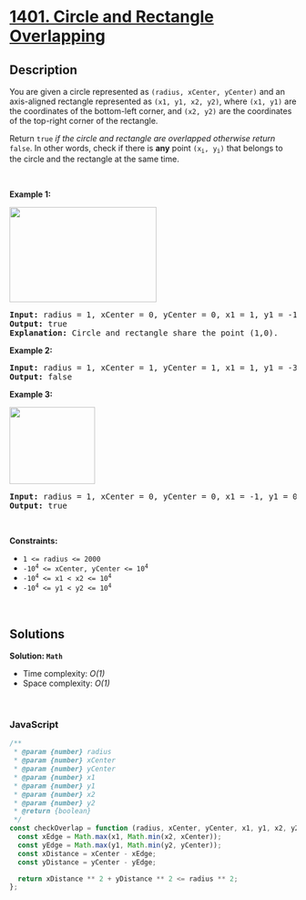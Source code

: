 # [1401. Circle and Rectangle Overlapping](https://leetcode.com/problems/circle-and-rectangle-overlapping)

## Description

<div class="_1l1MA" data-track-load="description_content"><p>You are given a circle represented as <code>(radius, xCenter, yCenter)</code> and an axis-aligned rectangle represented as <code>(x1, y1, x2, y2)</code>, where <code>(x1, y1)</code> are the coordinates of the bottom-left corner, and <code>(x2, y2)</code> are the coordinates of the top-right corner of the rectangle.</p>

<p>Return <code>true</code><em> if the circle and rectangle are overlapped otherwise return </em><code>false</code>. In other words, check if there is <strong>any</strong> point <code>(x<sub>i</sub>, y<sub>i</sub>)</code> that belongs to the circle and the rectangle at the same time.</p>

<p>&nbsp;</p>
<p><strong class="example">Example 1:</strong></p>
<img alt="" src="https://assets.leetcode.com/uploads/2020/02/20/sample_4_1728.png" style="width: 258px; height: 167px;">
<pre><strong>Input:</strong> radius = 1, xCenter = 0, yCenter = 0, x1 = 1, y1 = -1, x2 = 3, y2 = 1
<strong>Output:</strong> true
<strong>Explanation:</strong> Circle and rectangle share the point (1,0).
</pre>

<p><strong class="example">Example 2:</strong></p>

<pre><strong>Input:</strong> radius = 1, xCenter = 1, yCenter = 1, x1 = 1, y1 = -3, x2 = 2, y2 = -1
<strong>Output:</strong> false
</pre>

<p><strong class="example">Example 3:</strong></p>
<img alt="" src="https://assets.leetcode.com/uploads/2020/02/20/sample_2_1728.png" style="width: 150px; height: 135px;">
<pre><strong>Input:</strong> radius = 1, xCenter = 0, yCenter = 0, x1 = -1, y1 = 0, x2 = 0, y2 = 1
<strong>Output:</strong> true
</pre>

<p>&nbsp;</p>
<p><strong>Constraints:</strong></p>

<ul>
	<li><code>1 &lt;= radius &lt;= 2000</code></li>
	<li><code>-10<sup>4</sup> &lt;= xCenter, yCenter &lt;= 10<sup>4</sup></code></li>
	<li><code>-10<sup>4</sup> &lt;= x1 &lt; x2 &lt;= 10<sup>4</sup></code></li>
	<li><code>-10<sup>4</sup> &lt;= y1 &lt; y2 &lt;= 10<sup>4</sup></code></li>
</ul>
</div>

<p>&nbsp;</p>

## Solutions

**Solution: `Math`**

- Time complexity: <em>O(1)</em>
- Space complexity: <em>O(1)</em>

<p>&nbsp;</p>

### **JavaScript**

```js
/**
 * @param {number} radius
 * @param {number} xCenter
 * @param {number} yCenter
 * @param {number} x1
 * @param {number} y1
 * @param {number} x2
 * @param {number} y2
 * @return {boolean}
 */
const checkOverlap = function (radius, xCenter, yCenter, x1, y1, x2, y2) {
  const xEdge = Math.max(x1, Math.min(x2, xCenter));
  const yEdge = Math.max(y1, Math.min(y2, yCenter));
  const xDistance = xCenter - xEdge;
  const yDistance = yCenter - yEdge;

  return xDistance ** 2 + yDistance ** 2 <= radius ** 2;
};
```

